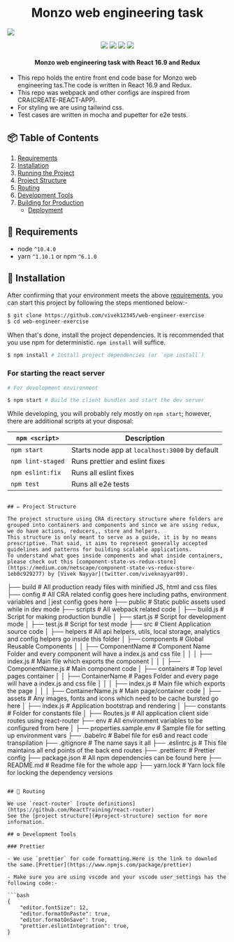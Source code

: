 <h1 align="center">
  Monzo web engineering task
  <br>
</h1>
<img src="./app.svg" />
<p align="center">
    <img src='https://forthebadge.com/images/badges/made-with-javascript.svg' />
    <img src='https://forthebadge.com/images/badges/uses-css.svg' />
    <img src='https://forthebadge.com/images/badges/validated-html5.svg' />
    <img src='https://forthebadge.com/images/badges/uses-html.svg' />
</p>
<h4 align="center">Monzo web engineering task with React 16.9 and Redux</h4>


- This repo holds the entire front end code base for Monzo web engineering tas.The code is written in React 16.9 and Redux.
- This repo was webpack and other configs are inspired from CRA(CREATE-REACT-APP).
- For styling we are using tailwind css.
- Test cases are written in mocha and pupetter for e2e tests.

## 📦 Table of Contents

1.  [Requirements](#requirements)
2.  [Installation](#getting-started)
3.  [Running the Project](#running-the-project)
4.  [Project Structure](#project-structure)
5.  [Routing](#routing)
6.  [Development Tools](#development-tools)
7.  [Building for Production](#building-for-production)
    - [Deployment](#deployment)

## 💼 Requirements

- node `^10.4.0`
- yarn `^1.10.1` or npm `^6.1.0`

## 💾 Installation

After confirming that your environment meets the above [requirements](#requirements), you can start this project by following the steps mentioned below:-

```bash
$ git clone https://github.com/vivek12345/web-engineer-exercise
$ cd web-engineer-exercise
```

When that's done, install the project dependencies. It is recommended that you use npm for deterministic. `npm install` will suffice.

```bash
$ npm install # Install project dependencies (or `npm install`)
```

### For starting the react server

```bash
# For development environment

$ npm start # Build the client bundles and start the dev server

```


While developing, you will probably rely mostly on `npm start`; however, there are additional scripts at your disposal:

|`npm <script>`                                |Description|
|-----------------------------------------------|-----------|
|`npm start`                                   |Starts node app at `localhost:3000` by default|
|`npm lint-staged`                             |Runs prettier and eslint fixes|
|`npm eslint:fix`                              |Runs all eslint fixes|
|`npm test`                                    |Runs all e2e tests|
```

## ✏️ Project Structure

The project structure using CRA directory structure where folders are grouped into containers and components and since we are using redux, we do have actions, reducers,, store and helpers.
This structure is only meant to serve as a guide, it is by no means prescriptive. That said, it aims to represent generally accepted guidelines and patterns for building scalable applications.
To understand what goes inside components and what inside containers, please check out this [component-state-vs-redux-store](https://medium.com/netscape/component-state-vs-redux-store-1eb0c929277) by [Vivek Nayyar](twitter.com/viveknayyar09).

```
├── build                                       # All production ready files with minified JS, html and css files
├── config                                      # All CRA related config goes here including paths, environment variables and │jest config goes here
├── public                                      # Static public assets used while in dev mode
├── scripts                                     # All webpack related code
│   ├── build.js                                # Script for making production bundle
│   ├── start.js                                # Script for development mode
│   ├── test.js                                 # Script for test mode
├── src                                         # Client Application source code
│   ├── helpers                                 # All api helpers, utils, local storage, analytics and config helpers go inside this folder
│   ├── components                              # Global Reusable Components
│   │   ├── ComponentName                       # Component Name Folder and every component will have a index.js and css file
│   │   │   ├── index.js                        # Main file which exports the component
│   │   │   ├── ComponentName.js                # Main component code
│   ├── containers                               # Top level pages container
│   │   ├── ContainerName                        # Pages Folder and every page will have a index.js and css file
│   │   │   ├── index.js                        # Main file which exports the page
│   │   │   ├── ContainerName.js                # Main page/container code
│   ├── assets                                  # Any images, fonts and icons which need to be cache bursted go here
│   ├── index.js                                # Application bootstrap and rendering
│   ├── constants                               # Folder for constants file
│   ├── Routes.js                               # All application client side routes using react-router
├── env                                         # All environment variables to be configured from here
│   ├── properties.sample.env                   # Sample file for setting up environment vars
├── .babelrc                                    # Babel file for es6 and react code transpilation
├── .gitignore                                  # The name says it all
├── .eslintrc.js                                # This file maintains all end points of the back end routes
├── .prettierrc                                 # Prettier config
├── package.json                                # All npm dependencies can be found here
├── README.md                                   # Readme file for the whole app
├── yarn.lock                                   # Yarn lock file for locking the dependency versions
```

## 🚀 Routing

We use `react-router` [route definitions](https://github.com/ReactTraining/react-router)
See the [project structure](#project-structure) section for more information.

## ⚙️ Development Tools

### Prettier

- We use `prettier` for code formatting.Here is the link to downlod the same.[Prettier](https://www.npmjs.com/package/prettier)

- Make sure you are using vscode and your vscode user_settings has the following code:-

```bash
{
    "editor.fontSize": 12,
    "editor.formatOnPaste": true,
    "editor.formatOnSave": true,
    "prettier.eslintIntegration": true,
}
```